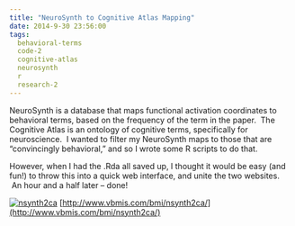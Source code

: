 ```yaml
---
title: "NeuroSynth to Cognitive Atlas Mapping"
date: 2014-9-30 23:56:00
tags:
  behavioral-terms
  code-2
  cognitive-atlas
  neurosynth
  r
  research-2
---
```



NeuroSynth is a database that maps functional activation coordinates to behavioral terms, based on the frequency of the term in the paper.  The Cognitive Atlas is an ontology of cognitive terms, specifically for neuroscience.  I wanted to filter my NeuroSynth maps to those that are “convincingly behavioral,” and so I wrote some R scripts to do that.

However, when I had the .Rda all saved up, I thought it would be easy (and fun!) to throw this into a quick web interface, and unite the two websites.  An hour and a half later – done!

[![nsynth2ca](http://vsoch.com/blog/wp-content/uploads/2014/09/nsynth2ca.png)](http://www.vbmis.com/bmi/nsynth2ca/) [http://www.vbmis.com/bmi/nsynth2ca/](http://www.vbmis.com/bmi/nsynth2ca/)

 


